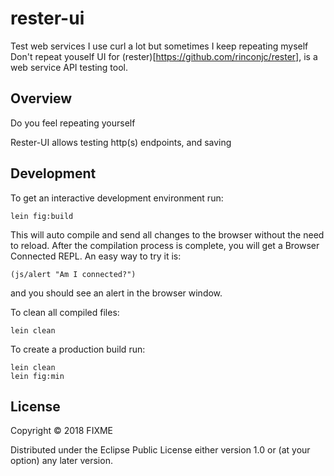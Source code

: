 # rester-ui

Test web services 
I use curl a lot but sometimes I keep repeating myself
Don't repeat youself
UI for (rester)[https://github.com/rinconjc/rester], is a web service API testing tool.


## Overview

Do you feel repeating yourself 

Rester-UI allows testing http(s) endpoints, and saving


## Development

To get an interactive development environment run:

    lein fig:build

This will auto compile and send all changes to the browser without the
need to reload. After the compilation process is complete, you will
get a Browser Connected REPL. An easy way to try it is:

    (js/alert "Am I connected?")

and you should see an alert in the browser window.

To clean all compiled files:

	lein clean

To create a production build run:

	lein clean
	lein fig:min


## License

Copyright © 2018 FIXME

Distributed under the Eclipse Public License either version 1.0 or (at your option) any later version.
